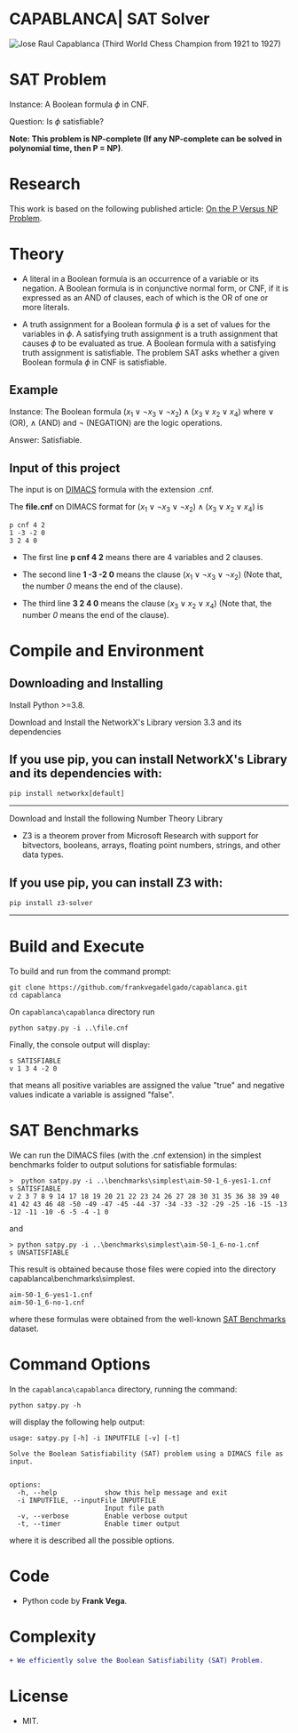# CAPABLANCA| SAT Solver
![Jose Raul Capablanca (Third World Chess Champion from 1921 to 1927)](docs/capablanca.jpg)

# SAT Problem

Instance: A Boolean formula $\phi$ in CNF.

Question: Is $\phi$ satisfiable?
 
**Note: This problem is NP-complete (If any NP-complete can be solved in polynomial time, then P = NP)**.

# Research

This work is based on the following published article: [On the P Versus NP Problem](https://www.preprints.org/manuscript/202409.2053/v10).

# Theory

- A literal in a Boolean formula is an occurrence of a variable or its negation. A Boolean formula is in conjunctive normal form, or CNF, if it is expressed as an AND of clauses, each of which is the OR of one or more literals. 

- A truth assignment for a Boolean formula $\phi$ is a set of values for the variables in $\phi$. A satisfying truth assignment is a truth assignment that causes $\phi$ to be evaluated as true. A Boolean formula with a satisfying truth assignment is satisfiable. The problem SAT asks whether a given Boolean formula $\phi$ in CNF is satisfiable.

Example
----- 

Instance: The Boolean formula $(x_{1} \vee \neg x_{3} \vee \neg x_{2}) \wedge (x_{3} \vee x_{2} \vee x_{4})$ where $\vee$ (OR), $\wedge$ (AND) and $\neg$ (NEGATION) are the logic operations.

Answer: Satisfiable.

Input of this project
-----

The input is on [DIMACS](https://jix.github.io/varisat/manual/0.2.0/formats/dimacs.html) formula with the extension .cnf.
  
The **file.cnf** on DIMACS format for $(x_{1} \vee \neg x_{3} \vee \neg x_{2}) \wedge (x_{3} \vee x_{2} \vee x_{4})$ is
```  
p cnf 4 2
1 -3 -2 0
3 2 4 0
```  

- The first line **p cnf 4 2** means there are 4 variables and 2 clauses.

- The second line **1 -3 -2 0** means the clause $(x_{1} \vee \neg x_{3} \vee \neg x_{2})$ (Note that, the number *0* means the end of the clause).

- The third line **3 2 4 0** means the clause $(x_{3} \vee x_{2} \vee x_{4})$ (Note that, the number *0* means the end of the clause).

# Compile and Environment

Downloading and Installing
-----

Install Python >=3.8.

Download and Install the NetworkX's Library version 3.3 and its dependencies 

If you use pip, you can install NetworkX's Library and its dependencies with:
-----
```
pip install networkx[default]
```
-----

Download and Install the following Number Theory Library 

- Z3 is a theorem prover from Microsoft Research with support for bitvectors, booleans, arrays, floating point numbers, strings, and other data types.

If you use pip, you can install Z3 with:
-----
```
pip install z3-solver
```
-----

# Build and Execute

To build and run from the command prompt:

```
git clone https://github.com/frankvegadelgado/capablanca.git
cd capablanca 
```

On `capablanca\capablanca` directory run

```
python satpy.py -i ..\file.cnf
```

Finally, the console output will display:

```
s SATISFIABLE
v 1 3 4 -2 0
```

that means all positive variables are assigned the value "true" and negative values indicate a variable is assigned "false".

# **SAT Benchmarks** 

We can run the DIMACS files (with the .cnf extension) in the simplest benchmarks folder to output solutions for satisfiable formulas:

```
>  python satpy.py -i ..\benchmarks\simplest\aim-50-1_6-yes1-1.cnf
s SATISFIABLE
v 2 3 7 8 9 14 17 18 19 20 21 22 23 24 26 27 28 30 31 35 36 38 39 40 41 42 43 46 48 -50 -49 -47 -45 -44 -37 -34 -33 -32 -29 -25 -16 -15 -13 -12 -11 -10 -6 -5 -4 -1 0
```

and

```
> python satpy.py -i ..\benchmarks\simplest\aim-50-1_6-no-1.cnf
s UNSATISFIABLE
```

This result is obtained because those files were copied into the directory capablanca\benchmarks\simplest. 

```
aim-50-1_6-yes1-1.cnf
aim-50-1_6-no-1.cnf
```

where these formulas were obtained from the well-known [SAT Benchmarks](https://www.cs.ubc.ca/~hoos/SATLIB/Benchmarks/SAT/DIMACS/AIM/descr.html) dataset.

# Command Options

In the `capablanca\capablanca` directory, running the command:

```
python satpy.py -h
```

will display the following help output:

```
usage: satpy.py [-h] -i INPUTFILE [-v] [-t]

Solve the Boolean Satisfiability (SAT) problem using a DIMACS file as input.


options:
  -h, --help            show this help message and exit
  -i INPUTFILE, --inputFile INPUTFILE
                        Input file path
  -v, --verbose         Enable verbose output
  -t, --timer           Enable timer output
```

where it is described all the possible options.

# Code

- Python code by **Frank Vega**.

# Complexity

````diff
+ We efficiently solve the Boolean Satisfiability (SAT) Problem.
````
 
# License
- MIT.